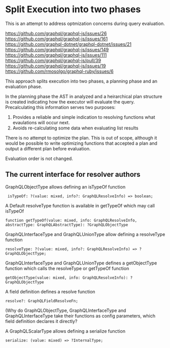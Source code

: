 Split Execution into two phases
===============================
This is an attempt to address optmization concerns during query evaluation.

https://github.com/graphql/graphql-js/issues/26
https://github.com/graphql/graphql-js/issues/161
https://github.com/graphql-dotnet/graphql-dotnet/issues/21
https://github.com/graphql/graphql-js/issues/149
https://github.com/graphql/graphql-js/issues/111
https://github.com/graphql/graphql-js/pull/39
https://github.com/graphql/graphql-js/issues/19
https://github.com/rmosolgo/graphql-ruby/issues/6

This approach splits execution into two phases, a planning phase and an evaluation phase.

In the planning phase the AST in analyzed and a heirarchical plan structure is created indicating
how the executor will evaluate the query.  Precalculating this information serves two purposes:

1. Provides a reliable and simple indication to resolving functions what evaulations will occur next.
2. Avoids re-calculating some data when evaluating list results

There is no attempt to optimize the plan.  This is out of scope, although it would be possible to write
optimizing functions that accepted a plan and output a different plan before evaluation.

Evaluation order is not changed.

The current interface for resolver authors
------------------------------------------


GraphQLObjectType allows defining an isTypeOf function

` isTypeOf: ?(value: mixed, info?: GraphQLResolveInfo) => boolean;`

A Default resolveType function is available in getTypeOf which may call isTypeOf

`function getTypeOf(value: mixed, info: GraphQLResolveInfo, abstractType: GraphQLAbstractType): ?GraphQLObjectType`

GraphQLInterfaceType and GraphQLUnionType allow defining a resolveType function

`resolveType: ?(value: mixed, info?: GraphQLResolveInfo) => ?GraphQLObjectType;`

GraphQLInterfaceType and GraphQLUnionType defines a getObjectType function which calls the resolveType or getTypeOf function

`getObjectType(value: mixed, info: GraphQLResolveInfo): ?GraphQLObjectType`

A field definition defines a resolve function

`resolve?: GraphQLFieldResolveFn;`

(Why do GraphQLObjectType, GraphQLInterfaceType and GraphQLInterfaceType take their functions as config parameters, which field definition declares it directly?

A GraphQLScalarType allows defining a serialize function

`serialize: (value: mixed) => ?InternalType;`
